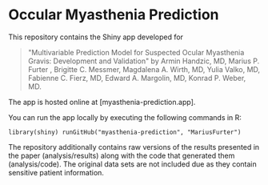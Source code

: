 # Occular Myasthenia Prediction

This repository contains the Shiny app developed for

> "Multivariable Prediction Model for Suspected Ocular Myasthenia Gravis: Development and Validation"
> by
> Armin Handzic, MD, Marius P. Furter , Brigitte C. Messmer,
Magdalena A. Wirth, MD, Yulia Valko, MD, Fabienne C. Fierz, MD, Edward
A. Margolin, MD, Konrad P. Weber, MD.

The app is hosted online at [myasthenia-prediction.app].

You can run the app locally by executing the following commands in R:

`
library(shiny)
runGitHub("myasthenia-prediction", "MariusFurter")
`

The repository additionally contains raw versions of the results presented in the paper (analysis/results) along with the code that generated them (analysis/code). The original data sets are not included due as they contain sensitive patient information.
